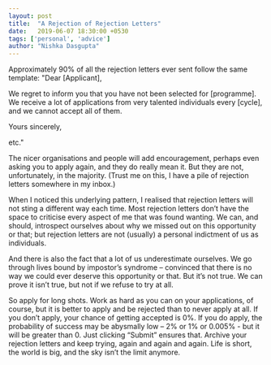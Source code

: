 ```yaml
---
layout: post
title:  "A Rejection of Rejection Letters"
date:   2019-06-07 18:30:00 +0530
tags: ['personal', 'advice']
author: "Nishka Dasgupta"
---
```

Approximately 90% of all the rejection letters ever sent follow the same template: 
"Dear \[Applicant\],

We regret to inform you that you have not been selected for \[programme\]. We receive a lot of applications from very talented individuals every \[cycle\], and we cannot accept all of them.

Yours sincerely,

etc."

The nicer organisations and people will add encouragement, perhaps even asking you to apply again, and they do really mean it. But they are not, unfortunately, in the majority. (Trust me on this, I have a pile of rejection letters somewhere in my inbox.) 

When I noticed this underlying pattern, I realised that rejection letters will not sting a different way each time. Most rejection letters don’t have the space to criticise every aspect of me that was found wanting. We can, and should, introspect ourselves about why we missed out on this opportunity or that; but rejection letters are not (usually) a personal indictment of us as individuals. 

And there is also the fact that a lot of us underestimate ourselves. We go through lives bound by impostor’s syndrome – convinced that there is no way we could ever deserve this opportunity or that. But it’s not true. We can prove it isn’t true, but not if we refuse to try at all.

So apply for long shots. Work as hard as you can on your applications, of course, but it is better to apply and be rejected than to never apply at all. If you don’t apply, your chance of getting accepted is 0%. If you do apply, the probability of success may be abysmally low – 2% or 1% or 0.005% - but it will be greater than 0. Just clicking “Submit” ensures that. Archive your rejection letters and keep trying, again and again and again. Life is short, the world is big, and the sky isn’t the limit anymore. 